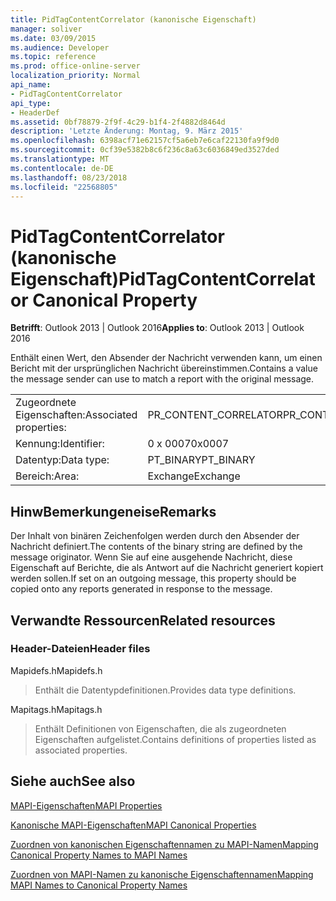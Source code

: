 ```yaml
---
title: PidTagContentCorrelator (kanonische Eigenschaft)
manager: soliver
ms.date: 03/09/2015
ms.audience: Developer
ms.topic: reference
ms.prod: office-online-server
localization_priority: Normal
api_name:
- PidTagContentCorrelator
api_type:
- HeaderDef
ms.assetid: 0bf78879-2f9f-4c29-b1f4-2f4882d8464d
description: 'Letzte Änderung: Montag, 9. März 2015'
ms.openlocfilehash: 6398acf71e62157cf5a6eb7e6caf22130fa9f9d0
ms.sourcegitcommit: 0cf39e5382b8c6f236c8a63c6036849ed3527ded
ms.translationtype: MT
ms.contentlocale: de-DE
ms.lasthandoff: 08/23/2018
ms.locfileid: "22568805"
---
```

# <a name="pidtagcontentcorrelator-canonical-property"></a><span data-ttu-id="76cf7-103">PidTagContentCorrelator (kanonische Eigenschaft)</span><span class="sxs-lookup"><span data-stu-id="76cf7-103">PidTagContentCorrelator Canonical Property</span></span>

  
  
<span data-ttu-id="76cf7-104">**Betrifft**: Outlook 2013 | Outlook 2016</span><span class="sxs-lookup"><span data-stu-id="76cf7-104">**Applies to**: Outlook 2013 | Outlook 2016</span></span> 
  
<span data-ttu-id="76cf7-105">Enthält einen Wert, den Absender der Nachricht verwenden kann, um einen Bericht mit der ursprünglichen Nachricht übereinstimmen.</span><span class="sxs-lookup"><span data-stu-id="76cf7-105">Contains a value the message sender can use to match a report with the original message.</span></span>
  
|||
|:-----|:-----|
|<span data-ttu-id="76cf7-106">Zugeordnete Eigenschaften:</span><span class="sxs-lookup"><span data-stu-id="76cf7-106">Associated properties:</span></span>  <br/> |<span data-ttu-id="76cf7-107">PR_CONTENT_CORRELATOR</span><span class="sxs-lookup"><span data-stu-id="76cf7-107">PR_CONTENT_CORRELATOR</span></span>  <br/> |
|<span data-ttu-id="76cf7-108">Kennung:</span><span class="sxs-lookup"><span data-stu-id="76cf7-108">Identifier:</span></span>  <br/> |<span data-ttu-id="76cf7-109">0 x 0007</span><span class="sxs-lookup"><span data-stu-id="76cf7-109">0x0007</span></span>  <br/> |
|<span data-ttu-id="76cf7-110">Datentyp:</span><span class="sxs-lookup"><span data-stu-id="76cf7-110">Data type:</span></span>  <br/> |<span data-ttu-id="76cf7-111">PT_BINARY</span><span class="sxs-lookup"><span data-stu-id="76cf7-111">PT_BINARY</span></span>  <br/> |
|<span data-ttu-id="76cf7-112">Bereich:</span><span class="sxs-lookup"><span data-stu-id="76cf7-112">Area:</span></span>  <br/> |<span data-ttu-id="76cf7-113">Exchange</span><span class="sxs-lookup"><span data-stu-id="76cf7-113">Exchange</span></span>  <br/> |
   
## <a name="remarks"></a><span data-ttu-id="76cf7-114">HinwBemerkungeneise</span><span class="sxs-lookup"><span data-stu-id="76cf7-114">Remarks</span></span>

<span data-ttu-id="76cf7-115">Der Inhalt von binären Zeichenfolgen werden durch den Absender der Nachricht definiert.</span><span class="sxs-lookup"><span data-stu-id="76cf7-115">The contents of the binary string are defined by the message originator.</span></span> <span data-ttu-id="76cf7-116">Wenn Sie auf eine ausgehende Nachricht, diese Eigenschaft auf Berichte, die als Antwort auf die Nachricht generiert kopiert werden sollen.</span><span class="sxs-lookup"><span data-stu-id="76cf7-116">If set on an outgoing message, this property should be copied onto any reports generated in response to the message.</span></span>
  
## <a name="related-resources"></a><span data-ttu-id="76cf7-117">Verwandte Ressourcen</span><span class="sxs-lookup"><span data-stu-id="76cf7-117">Related resources</span></span>

### <a name="header-files"></a><span data-ttu-id="76cf7-118">Header-Dateien</span><span class="sxs-lookup"><span data-stu-id="76cf7-118">Header files</span></span>

<span data-ttu-id="76cf7-119">Mapidefs.h</span><span class="sxs-lookup"><span data-stu-id="76cf7-119">Mapidefs.h</span></span>
  
> <span data-ttu-id="76cf7-120">Enthält die Datentypdefinitionen.</span><span class="sxs-lookup"><span data-stu-id="76cf7-120">Provides data type definitions.</span></span>
    
<span data-ttu-id="76cf7-121">Mapitags.h</span><span class="sxs-lookup"><span data-stu-id="76cf7-121">Mapitags.h</span></span>
  
> <span data-ttu-id="76cf7-122">Enthält Definitionen von Eigenschaften, die als zugeordneten Eigenschaften aufgelistet.</span><span class="sxs-lookup"><span data-stu-id="76cf7-122">Contains definitions of properties listed as associated properties.</span></span>
    
## <a name="see-also"></a><span data-ttu-id="76cf7-123">Siehe auch</span><span class="sxs-lookup"><span data-stu-id="76cf7-123">See also</span></span>



[<span data-ttu-id="76cf7-124">MAPI-Eigenschaften</span><span class="sxs-lookup"><span data-stu-id="76cf7-124">MAPI Properties</span></span>](mapi-properties.md)
  
[<span data-ttu-id="76cf7-125">Kanonische MAPI-Eigenschaften</span><span class="sxs-lookup"><span data-stu-id="76cf7-125">MAPI Canonical Properties</span></span>](mapi-canonical-properties.md)
  
[<span data-ttu-id="76cf7-126">Zuordnen von kanonischen Eigenschaftennamen zu MAPI-Namen</span><span class="sxs-lookup"><span data-stu-id="76cf7-126">Mapping Canonical Property Names to MAPI Names</span></span>](mapping-canonical-property-names-to-mapi-names.md)
  
[<span data-ttu-id="76cf7-127">Zuordnen von MAPI-Namen zu kanonische Eigenschaftennamen</span><span class="sxs-lookup"><span data-stu-id="76cf7-127">Mapping MAPI Names to Canonical Property Names</span></span>](mapping-mapi-names-to-canonical-property-names.md)

